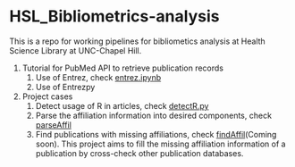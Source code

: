 # HSL_Bibliometrics-analysis
This is a repo for working pipelines for bibliometics analysis at Health Science Library at UNC-Chapel Hill. 

1. Tutorial for PubMed API to retrieve publication records
    1. Use of Entrez, check [entrez.ipynb]()
    2. Use of Entrezpy
2. Project cases
    1. Detect usage of R in articles, check [detectR.py](link)
    2. Parse the affiliation information into desired components, check [parseAffil](link)
    3. Find publications with missing affiliations, check [findAffil](link)(Coming soon). 
    This project aims to fill the missing affiliation information of a publication by cross-check other 
    publication databases. 
    